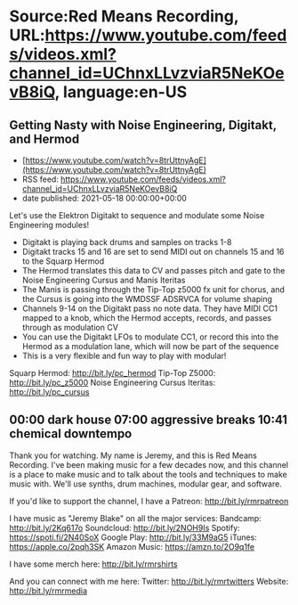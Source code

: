 # Source:Red Means Recording, URL:https://www.youtube.com/feeds/videos.xml?channel_id=UChnxLLvzviaR5NeKOevB8iQ, language:en-US

## Getting Nasty with Noise Engineering, Digitakt, and Hermod
 - [https://www.youtube.com/watch?v=8trUttnyAgE](https://www.youtube.com/watch?v=8trUttnyAgE)
 - RSS feed: https://www.youtube.com/feeds/videos.xml?channel_id=UChnxLLvzviaR5NeKOevB8iQ
 - date published: 2021-05-18 00:00:00+00:00

Let's use the Elektron Digitakt to sequence and modulate some Noise Engineering modules!

* Digitakt is playing back drums and samples on tracks 1-8
* Digitakt tracks 15 and 16 are set to send MIDI out on channels 15 and 16 to the Squarp Hermod
* The Hermod translates this data to CV and passes pitch and gate to the Noise Engineering Cursus and Manis Iteritas
* The Manis is passing through the Tip-Top z5000 fx unit for chorus, and the Cursus is going into the WMDSSF ADSRVCA for volume shaping
* Channels 9-14 on the Digitakt pass no note data. They have MIDI CC1 mapped to a knob, which the Hermod accepts, records, and passes through as modulation CV
* You can use the Digitakt LFOs to modulate CC1, or record this into the Hermod as a modulation lane, which will now be part of the sequence
* This is a very flexible and fun way to play with modular!

Squarp Hermod: http://bit.ly/pc_hermod
Tip-Top Z5000: http://bit.ly/pc_z5000
Noise Engineering Cursus Iteritas: http://bit.ly/pc_cursus

00:00 dark house
07:00 aggressive breaks
10:41 chemical downtempo
------------------------------------
Thank you for watching. My name is Jeremy, and this is Red Means Recording. I've been making music for a few decades now, and this channel is a place to make music and to talk about the tools and techniques to make music with. We'll use synths, drum machines, modular gear, and software. 

If you'd like to support the channel, I have a Patreon:  http://bit.ly/rmrpatreon

I have music as "Jeremy Blake" on all the major services: 
Bandcamp: http://bit.ly/2Kq617o
Soundcloud: http://bit.ly/2NOH9Is
Spotify: https://spoti.fi/2N40SoX
Google Play: http://bit.ly/33M9aG5
iTunes: https://apple.co/2pqh3SK
Amazon Music: https://amzn.to/2O9q1fe

I have some merch here: http://bit.ly/rmrshirts

And you can connect with me here: 
Twitter: http://bit.ly/rmrtwitters
Website: http://bit.ly/rmrmedia

